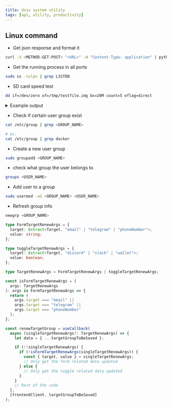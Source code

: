 ```yaml
---
title: Unix system utility
tags: [api, utility, productivity]
---
```


## Linux command

- Get json response and format it

```bash
curl -X <METHOD-GET-POST> "<URL>" -H "Content-Type: application" | python -m json.tool
```

- Get the running process in all ports

```bash
sudo ss -tulpn | grep LISTEN
```

- SD card speed test

```bash
dd if=/dev/zero of=/tmp/testfile.img bs=20M count=5 oflag=direct
```

<details>
<summary>Example output</summary>

```bash title="SD card speed test"
pi@raspberrypi:~ $ dd if=/dev/zero of=/tmp/testfile.img bs=20M count=5 oflag=direct
5+0 records in
5+0 records out
104857600 bytes (105 MB, 100 MiB) copied, 3.35802 s, 31.2 MB/s
```

</details>

- Check if certain user group exist

```bash
cat /etc/group | grep <GROUP_NAME>

# ex.
cat /etc/group | grep docker
```

- Create a new user group

```bash
sudo groupadd <GROUP_NAME>
```

- check what group the user belongs to

```bash
groups <USER_NAME>
```

- Add user to a group

```bash
sudo usermod -aG <GROUP_NAME> <USER_NAME>
```

- Refresh group info

```bash
newgrp <GROUP_NAME>
```

```ts
type FormTargetRenewArgs = {
  target: Extract<Target, "email" | "telegram" | "phoneNumber">;
  value: string;
};

type toggleTargetRenewArgs = {
  target: Extract<Target, "discord" | "slack" | "wallet">;
  value: boolean;
};

type TargetRenewArgs = FormTargetRenewArgs | toggleTargetRenewArgs;

const isFormTargetRenewArgs = (
  args: TargetRenewArgs
): args is FormTargetRenewArgs => {
  return (
    args.target === "email" ||
    args.target === "telegram" ||
    args.target === "phoneNumber"
  );
};

const renewTargetGroup = useCallback(
  async (singleTargetRenewArgs?: TargetRenewArgs) => {
    let data = { ...targetGroupToBeSaved };

    if (!!singleTargetRenewArgs) {
      if (!isFormTargetRenewArgs(singleTargetRenewArgs)) {
        const { target, value } = singleTargetRenewArgs;
        // Only get the form related data updated
      } else {
        // Only get the toggle related data updated
      }
    }
    // Rest of the code
  },
  [frontendClient, targetGroupToBeSaved]
);
```
